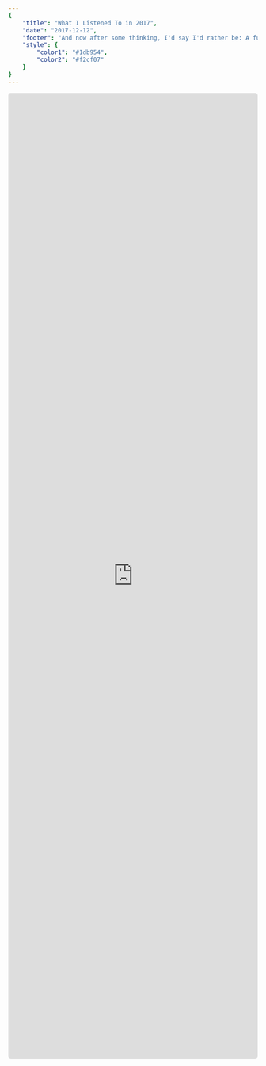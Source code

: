```yaml
---
{
    "title": "What I Listened To in 2017",
    "date": "2017-12-12",
    "footer": "And now after some thinking, I'd say I'd rather be: A functioning cog in some great machinery serving something beyond me",
    "style": {
        "color1": "#1db954",
        "color2": "#f2cf07"
    }   
}
---
```


<style>
.circle {
	width: 100%;
	height: 50%;
	-moz-border-radius: 5px;
	-webkit-border-radius: 5px;
	border-radius: 5px;
	overflow:hidden;
	position:relative;
}
</style>
<div class="circle">
  <iframe src="https://open.spotify.com/embed/user/spotify/playlist/37i9dQZF1E9DsLbz0gjxyq" width="100%" height="100%" frameborder="0" allowtransparency="true"></iframe>
</div>
